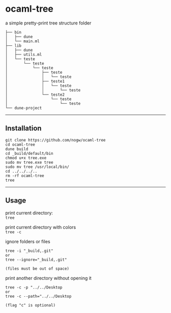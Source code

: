 # ocaml-tree

a simple pretty-print tree structure folder

```
├── bin
│   ├── dune
│   └── main.ml
├── lib
│   ├── dune
│   ├── utils.ml
│   └── teste
│       └── teste
│           └── teste
│               ├── teste
│               │   └── teste
│               ├── teste1
│               │   └── teste
│               │       └── teste
│               └── teste2
│                   └── teste
│                       └── teste
└── dune-project
```

---

## Installation

```
git clone https://github.com/nogw/ocaml-tree
cd ocaml-tree
dune build
cd _build/default/bin
chmod u+x tree.exe
sudo mv tree.exe tree
sudo mv tree /usr/local/bin/
cd ../../../..
rm -rf ocaml-tree
tree
```

---

## Usage

print current directory: <br/>
```tree```

print current directory with colors <br/>
```tree -c```

ignore folders or files <br/>
```
tree -i "_build,.git"
or
tree --ignore="_build,.git"

(files must be out of space)
```

print another directory without opening it 
```
tree -c -p "../../Desktop
or
tree -c --path="../../Desktop

(flag "c" is optional)
```
